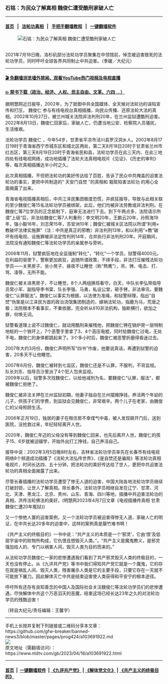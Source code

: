 ### 石铭：为民众了解真相 魏俊仁遭受酷刑家破人亡
------------------------

#### [首页](https://github.com/gfw-breaker/banned-news3/blob/master/README.md) &nbsp;&nbsp;|&nbsp;&nbsp; [法轮功真相](https://github.com/begood0513/basic/blob/master/README.md)  &nbsp;&nbsp;|&nbsp;&nbsp; [手把手翻墙教程](https://github.com/gfw-breaker/guides/wiki)  &nbsp;&nbsp;|&nbsp;&nbsp; [一键翻墙软件](https://github.com/gfw-breaker/nogfw/blob/master/README.md)  



<div><div class="featured_image">
 <figure>
  <img alt="石铭：为民众了解真相 魏俊仁遭受酷刑家破人亡" src="https://i.ntdtv.com/assets/uploads/2023/04/id103691925-2023-04-16_14-40-55-2-800x450.jpg"/>
 </figure><br/>
 <span class="caption">
  2021年7月18日晚，洛杉矶部分法轮功学员聚集在中领馆前，悼念被迫害致死的法轮功学员，同时呼吁全球各界共同制止中共迫害。（季媛／大纪元）
 </span>
</div>
</div><hr/>

#### [ 🎬  免翻墙浏览墙外禁闻、观看YouTube热门视频及电视直播](https://github.com/gfw-breaker/HelloWorld)

#### [ 💥  禁书下载（政治、经济、人权、民主自由、文革、六四 ...）](https://github.com/gfw-breaker/books/blob/master/README.md)

<div><div class="post_content" itemprop="articleBody">
 <p>
  据明慧网近日报导，2002年，为了抵御中共全国媒体、全天候对法轮功的诬陷宣传和打压，
  <ok href="https://www.ntdtv.com/gb/魏俊仁.htm">
   魏俊仁
  </ok>
  参与有线电视台真相插播，向民众传播、还原法轮大法的真相，2002年10月27日，被兰州城关法院非法判刑20年，在兰州监狱遭酷刑迫害。2022年8月13日，魏俊仁回家后，家破人亡，仍遭当地公安、检察院人员骚扰，生活维艰。
 </p>
 <p>
  法轮功学员
  <ok href="https://www.ntdtv.com/gb/魏俊仁.htm">
   魏俊仁
  </ok>
  ，今年54岁，甘肃省平凉市泾川县罗汉洞乡人。2002年8月17日19时于青海省西宁市城东区和城北区两处，第二天8月18日20时于甘肃省兰州市红古区，第三天8月19日20时于青海省民和县，法轮功学员在此三天内、在此三地四处有线电视网络，成功地插播了法轮大法真相电视片《见证》、《历史的审判》等，每次真相插播达半小时之久。
 </p>
 <p>
  此次真相插播，不但把法轮功的美好传达给了百姓，告诉了民众中共掩盖的迫害法轮功的事实，更把中共制造的“
  <ok href="https://www.ntdtv.com/gb/天安门自焚.htm">
   天安门自焚
  </ok>
  ”的真相和
  <ok href="https://www.ntdtv.com/gb/栽赃陷害法轮功.htm">
   栽赃陷害法轮功
  </ok>
  的用心全面揭露了出来。
 </p>
 <p>
  青海省电视插播真相后，中共江泽民集团极度恐慌，并疯狂报导，导致与此相关联的至少魏俊仁等15名法轮功学员被绑架，此后，他们均被非法劳教或非法判刑。在魏俊仁等7位学员的正念抵制下，庭审无法进行下去。到下午两点多，法院请示所谓“上级”后，非法给魏俊仁等7人判重刑：李文明20年，王鹏云20年，孙照海19年，强小毅16年，刘志荣15年，苏安洲10年；魏俊仁被城关区法院以所谓“利用×教破坏法律实施罪”（注：中共是真正的邪教）非法判刑13年，和以利用“×教”破坏有线电视、设施罪被非法定性判刑14年，合并执行非法判刑20年。开庭期间，法院没有通知魏俊仁等法轮功学员的亲属参与旁听。
 </p>
 <p>
  2006年11月，狱警疯狂地在全监强制“转化”，“转化”一个学员，狱警得4000元。在利益的驱使下，警察更加疯狂，追随所谓政策，不择手段，非法打压摧残法轮功学员——关黑房子、坐小凳子、昼夜不让睡觉（称“熬鹰”），吊、铐、电击、打、骂、凌辱，无所不能。
 </p>
 <p>
  魏俊仁被关进黑房子，不让睡觉，8个人两组换班看守。白天，中队长李弘带指导员常小军、副指导李书棠、队长李强、马勇，私设公堂，砸手铐，非法审讯，要魏俊仁“认罪服法”。魏俊仁以事实为根据，以法律为准绳，和狱警辩理，指出“自焚”伪案是以江泽民为首的政治流氓集团制造的，嫁祸法轮功，指鹿为马，荒唐之极；法院根本不看事实，不重依据，完全听从610非法机构，独断横行，欲加之罪，何唤无词。
 </p>
 <p>
  狱警看道理上说不过魏俊仁，就动用酷刑来摧残他，把魏俊仁铐在锅炉房一层特制地桩的一个铁环上，7个恶警手里拿了3、4个高压电棍，同时给魏俊仁过电，无处不电，魏俊仁的身体都跳起来了。3个多小时后，魏俊仁被恶警折磨得昏迷过去。
 </p>
 <p>
  2007年大约3月份，魏俊仁声明所写“四书”作废，他要说真话，再遭到狱警的迫害，20多天不让他睡觉。
 </p>
 <p>
  2007年6月份，魏俊仁被转到七监区，魏俊仁还是不认罪，不服判，不背监规。队长刘东、指导员沙里派了4个犯人包夹监视。
  <br/>
  2009年以后，狱警多次找魏俊仁，以给他减刑为名，要魏俊仁“认罪，服法”，都被魏俊仁拒绝了。
 </p>
 <p>
  魏俊仁被非法关押在兰州监狱初期，他妻子独自在兰州摆摊挣钱，养活两个年幼的儿子，供孩子们的学费，到监狱会见魏俊仁，非常艰辛。两个儿子在老家，由魏俊仁的父母照顾生活。
 </p>
 <p>
  2006年正月19日，独居的妻子在租住房不幸煤气中毒，被人发现砸开门后，送到医院，没抢救过来，年纪轻轻离开人世。
 </p>
 <p>
  2020年，魏俊仁年迈的父母没有等到魏俊仁回来，也先后离开人世。魏俊仁的孩子15、6岁就被迫辍学，开始外出打工挣钱，自己养活自己。
 </p>
 <p>
  报导中说：2002年3月5日晚8时左右，吉林省法轮功学员率先在长春市有线电视网络8个频道成功插播了《法轮大法弘传世界》、《是自焚还是骗局》等法轮功真相电视片，时间长达四、五十分钟，把法轮功的美好传达给了世人，更把中共迫害法轮功的真相全面揭露了出来。
 </p>
 <p>
  尽管长春插播的法轮功学员遭受了惨无人道的迫害，中国大陆各地法轮功学员继续打破封锁，让世人了解真相。除长春外，法轮功学员相继自发在辽宁、甘肃、河北、天津、黑龙江、北京、贵州、山东、青海、四川等地，插播中共迫害法轮功的真相，洪传法轮佛法的美好。(明慧网2023年4月7日文章《电视插播传真相 甘肃魏俊仁遭20年冤狱》)
 </p>
 <p>
  又一个惨绝人寰的迫害案例，又一个法轮功学员被迫害得惨无人道、家破人亡的明证，在中共长达20多年的迫害中，这样的案例真是罄竹难书啊！
 </p>
 <p>
  《共产主义的终极目的》一书中说：“共产主义的本质是一个‘邪灵’，它由‘恨’及低层宇宙中的败物所构成，它仇恨且想毁灭人类。”，“共产主义是魔鬼教义，是邪灵强加给人的、专门以祸害人间，毁灭人类为目的而来的。”
 </p>
 <p>
  从法轮功学员魏俊仁一家的悲惨遭遇我们看到了共产邪灵毁灭人类的终极目的，一天也没有停止。从《九评共产党》等书中我们得知共产党它就是一个魔鬼，它的存在就是祸乱人间、毁灭人类，残害屠杀人类是它的主要手段，只要它存在一天就不可能放下屠刀。因此解体灭亡中共是结束迫害使人类获得和平安宁的根本途径。
 </p>
 <p>
  呼吁所有还存有良知善念的中国人及国际社会关注魏俊仁等法轮功学员们的悲惨遭遇，尽快解体中共这个万恶滔天的恶魔，结束这场已经长达23年之久的对法轮功学员的残酷迫害！
 </p>
 <p>
  （转自大纪元/责任编辑：王馨宇）
 </p>
 <div class="single_ad">
 </div>
</div>
</div>
<hr/>
手机上长按并复制下列链接或二维码分享本文章：<br/>
https://github.com/gfw-breaker/banned-news3/blob/master/pages/prog424/a103691922.md <br/>
<a href='https://github.com/gfw-breaker/banned-news3/blob/master/pages/prog424/a103691922.md'><img src='https://github.com/gfw-breaker/banned-news3/blob/master/pages/prog424/a103691922.md.png'/></a> <br/>
原文地址（需翻墙访问）：https://www.ntdtv.com/gb/2023/04/16/a103691922.html


------------------------
#### [首页](https://github.com/gfw-breaker/banned-news3/blob/master/README.md) &nbsp;|&nbsp; [一键翻墙软件](https://github.com/gfw-breaker/nogfw/blob/master/README.md) &nbsp;| [《九评共产党》](https://github.com/gfw-breaker/9ping.md/blob/master/README.md#九评之一评共产党是什么) | [《解体党文化》](https://github.com/gfw-breaker/jtdwh.md/blob/master/README.md) | [《共产主义的终极目的》](https://github.com/gfw-breaker/gczydzjmd.md/blob/master/README.md)


<img src='http://gfw-breaker.win/banned-news3/pages/prog424/a103691922.md' width='0px' height='0px'/>